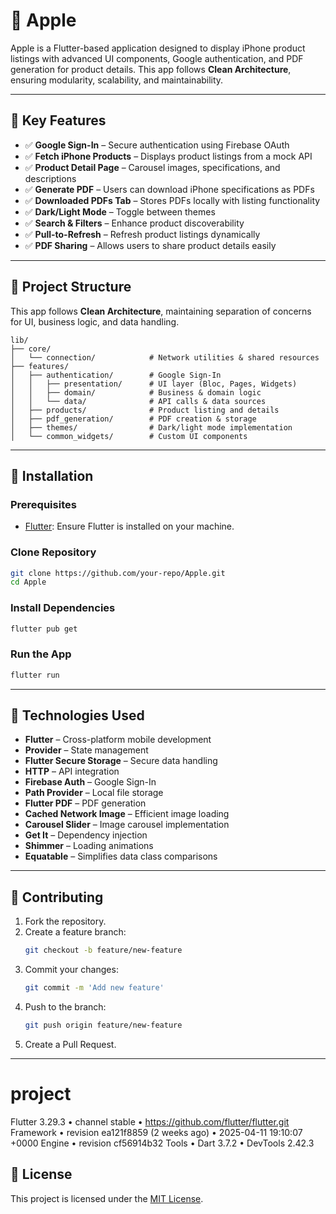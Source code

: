# 📱 Apple

Apple is a Flutter-based application designed to display iPhone product listings with advanced UI components, Google authentication, and PDF generation for product details. This app follows **Clean Architecture**, ensuring modularity, scalability, and maintainability.

---

## 🔑 Key Features

- ✅ **Google Sign-In** – Secure authentication using Firebase OAuth  
- ✅ **Fetch iPhone Products** – Displays product listings from a mock API  
- ✅ **Product Detail Page** – Carousel images, specifications, and descriptions  
- ✅ **Generate PDF** – Users can download iPhone specifications as PDFs  
- ✅ **Downloaded PDFs Tab** – Stores PDFs locally with listing functionality  
- ✅ **Dark/Light Mode** – Toggle between themes  
- ✅ **Search & Filters** – Enhance product discoverability  
- ✅ **Pull-to-Refresh** – Refresh product listings dynamically  
- ✅ **PDF Sharing** – Allows users to share product details easily  

---

## 📂 Project Structure

This app follows **Clean Architecture**, maintaining separation of concerns for UI, business logic, and data handling.

```
lib/
├── core/
│   └── connection/            # Network utilities & shared resources
├── features/
│   ├── authentication/        # Google Sign-In
│   │   ├── presentation/      # UI layer (Bloc, Pages, Widgets)
│   │   ├── domain/            # Business & domain logic
│   │   └── data/              # API calls & data sources
│   ├── products/              # Product listing and details
│   ├── pdf_generation/        # PDF creation & storage
│   ├── themes/                # Dark/light mode implementation
│   └── common_widgets/        # Custom UI components
```

---

## 🚀 Installation

### Prerequisites

- [Flutter](https://flutter.dev/docs/get-started/install): Ensure Flutter is installed on your machine.

### Clone Repository

```bash
git clone https://github.com/your-repo/Apple.git
cd Apple
```

### Install Dependencies

```bash
flutter pub get
```

### Run the App

```bash
flutter run
```

---

## 📲 Technologies Used

- **Flutter** – Cross-platform mobile development  
- **Provider** – State management  
- **Flutter Secure Storage** – Secure data handling  
- **HTTP** – API integration  
- **Firebase Auth** – Google Sign-In  
- **Path Provider** – Local file storage  
- **Flutter PDF** – PDF generation  
- **Cached Network Image** – Efficient image loading  
- **Carousel Slider** – Image carousel implementation  
- **Get It** – Dependency injection  
- **Shimmer** – Loading animations  
- **Equatable** – Simplifies data class comparisons  

---

## 🤝 Contributing

1. Fork the repository.  
2. Create a feature branch:
   ```bash
   git checkout -b feature/new-feature
   ```
3. Commit your changes:
   ```bash
   git commit -m 'Add new feature'
   ```
4. Push to the branch:
   ```bash
   git push origin feature/new-feature
   ```
5. Create a Pull Request.

---
# project 
Flutter 3.29.3 • channel stable • https://github.com/flutter/flutter.git
Framework • revision ea121f8859 (2 weeks ago) • 2025-04-11 19:10:07 +0000
Engine • revision cf56914b32
Tools • Dart 3.7.2 • DevTools 2.42.3


## 📜 License

This project is licensed under the [MIT License](LICENSE).